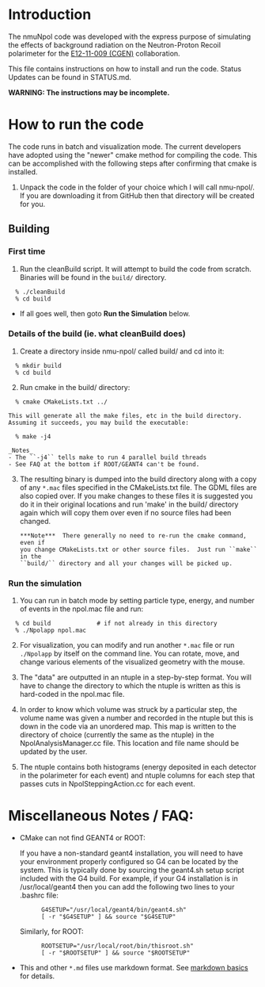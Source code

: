 # Introduction
The nmuNpol code was developed with the express purpose of simulating the
effects of background radiation on the Neutron-Proton Recoil polarimeter for
the [E12-11-009 (CGEN)](https://wiki.jlab.org/E12-11-009/) collaboration.


This file contains instructions on how to install and run the code.
Status Updates can be found in STATUS.md.

**WARNING:  The instructions may be incomplete.**


# How to run the code
The code runs in batch and visualization mode. The current developers have
adopted using the "newer" cmake method for compiling the code.  This can be
accomplished with the following steps after confirming that cmake is
installed.

1.  Unpack the code in the folder of your choice which I will call
    nmu-npol/.  If you are downloading it from GitHub then that directory
    will be created for you.

## Building
### First time
1.  Run the cleanBuild script.  It will attempt to build the code from scratch.
    Binaries will be found in the ``build/`` directory.
  ```
    % ./cleanBuild
    % cd build
  ```
  * If all goes well, then goto **Run the Simulation** below.

### Details of the build (ie. what cleanBuild does)
1.  Create a directory inside nmu-npol/ called build/ and cd into it:
  ```
    % mkdir build
    % cd build
  ```

2.  Run cmake in the build/ directory:
  ```
    % cmake CMakeLists.txt ../
  ```

    This will generate all the make files, etc in the build directory.
    Assuming it succeeds, you may build the executable:
  ```
    % make -j4
  ```
    _Notes_
    - The ``-j4`` tells make to run 4 parallel build threads
    - See FAQ at the bottom if ROOT/GEANT4 can't be found.

3.  The resulting binary is dumped into the build directory along with a copy of
    any ``*.mac`` files specified in the CMakeLists.txt file.  The GDML files are
    also copied over.  If you make changes to these files it is suggested you
    do it in their original locations and run 'make' in the build/ directory
    again which will copy them over even if no source files had been changed.
    ```
    ***Note***  There generally no need to re-run the cmake command, even if
    you change CMakeLists.txt or other source files.  Just run ``make`` in the
    ``build/`` directory and all your changes will be picked up.
    ```

### Run the simulation
1.  You can run in batch mode by setting particle type, energy, and number of
    events in the npol.mac file and run:
  ```
    % cd build             # if not already in this directory
    % ./Npolapp npol.mac
  ```

2.  For visualization, you can modify and run another ``*.mac`` file or run
    ``./Npolapp`` by itself on the command line.  You can rotate, move, and
    change various elements of the visualized geometry with the mouse.

3.  The "data" are outputted in an ntuple in a step-by-step format.  You will
    have to change the directory to which the ntuple is written as this is
    hard-coded in the npol.mac file.

4.  In order to know which volume was struck by a particular step, the volume
    name was given a number and recorded in the ntuple but this is down in the
    code via an unordered map.  This map is written to the directory of choice
    (currently the same as the ntuple) in the NpolAnalysisManager.cc file.
    This location and file name should be updated by the user.  

5.  The ntuple contains both histograms (energy deposited in each detector in
    the polarimeter for each event) and ntuple columns for each step that
    passes cuts in NpolSteppingAction.cc for each event.


# Miscellaneous Notes / FAQ:
- CMake can not find GEANT4 or ROOT:

  If you have a non-standard geant4 installation, you will need to have your
  environment properly configured so G4 can be located by the system.  This is
  typically done by sourcing the geant4.sh setup script included with the G4
  build.  For example, if your G4 installation is in /usr/local/geant4 then
  you can add the following two lines to your .bashrc file:
  ```
        G4SETUP="/usr/local/geant4/bin/geant4.sh"
        [ -r "$G4SETUP" ] && source "$G4SETUP"
  ```

  Similarly, for ROOT:
  ```
        ROOTSETUP="/usr/local/root/bin/thisroot.sh"
        [ -r "$ROOTSETUP" ] && source "$ROOTSETUP"
  ```

- This and other ``*.md`` files use markdown format.  See
  [markdown basics](https://help.github.com/articles/markdown-basics/) for details.
